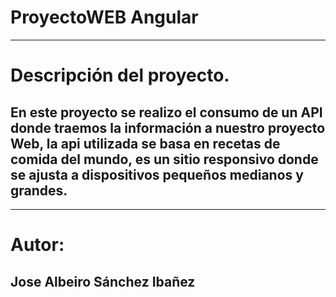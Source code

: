 # ProyectoWEB Angular

---

# Descripción del proyecto.

## En este proyecto se realizo el consumo de un API donde traemos la información a nuestro proyecto Web, la api utilizada se basa en recetas de comida del mundo, es un sitio responsivo donde se ajusta a dispositivos pequeños medianos y grandes.

---

# Autor:

## Jose Albeiro Sánchez Ibañez
